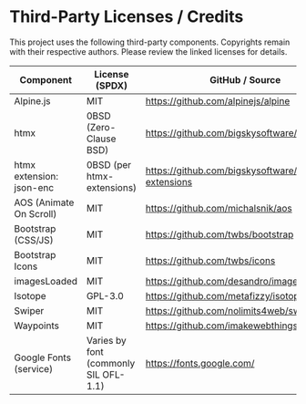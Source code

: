 # Third-Party Licenses / Credits

This project uses the following third-party components. Copyrights remain
with their respective authors. Please review the linked licenses for details.

| Component | License (SPDX) | GitHub / Source |
|---|---|---|
| Alpine.js | MIT | https://github.com/alpinejs/alpine |
| htmx | 0BSD (Zero-Clause BSD) | https://github.com/bigskysoftware/htmx |
| htmx extension: json-enc | 0BSD (per htmx-extensions) | https://github.com/bigskysoftware/htmx-extensions |
| AOS (Animate On Scroll) | MIT | https://github.com/michalsnik/aos |
| Bootstrap (CSS/JS) | MIT | https://github.com/twbs/bootstrap |
| Bootstrap Icons | MIT | https://github.com/twbs/icons |
| imagesLoaded | MIT | https://github.com/desandro/imagesloaded |
| Isotope | GPL-3.0 | https://github.com/metafizzy/isotope |
| Swiper | MIT | https://github.com/nolimits4web/swiper |
| Waypoints | MIT | https://github.com/imakewebthings/waypoints |
| Google Fonts (service) | Varies by font (commonly SIL OFL-1.1) | https://fonts.google.com/ |
